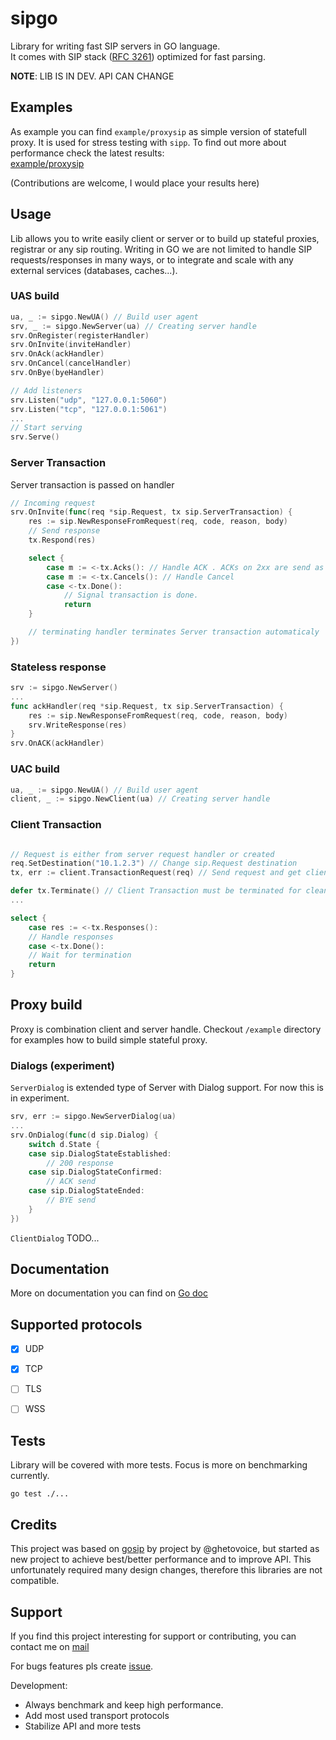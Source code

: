 # sipgo

Library for writing fast SIP servers in GO language.  
It comes with SIP stack ([RFC 3261](https://datatracker.ietf.org/doc/html/rfc3261)) optimized for fast parsing.

**NOTE**: LIB IS IN DEV. API CAN CHANGE
## Examples

As example you can find `example/proxysip` as simple version of statefull proxy. It is used for stress testing with `sipp`. 
To find out more about performance check the latest results:  
[example/proxysip](example/proxysip) 

(Contributions are welcome, I would place your results here)
## Usage

Lib allows you to write easily client or server or to build up stateful proxies, registrar or any sip routing.
Writing in GO we are not limited to handle SIP requests/responses in many ways, or to integrate and scale with any external services (databases, caches...).


### UAS build

```go
ua, _ := sipgo.NewUA() // Build user agent
srv, _ := sipgo.NewServer(ua) // Creating server handle
srv.OnRegister(registerHandler)
srv.OnInvite(inviteHandler)
srv.OnAck(ackHandler)
srv.OnCancel(cancelHandler)
srv.OnBye(byeHandler)

// Add listeners
srv.Listen("udp", "127.0.0.1:5060")
srv.Listen("tcp", "127.0.0.1:5061")
...
// Start serving
srv.Serve()
```
 

### Server Transaction

Server transaction is passed on handler

```go
// Incoming request
srv.OnInvite(func(req *sip.Request, tx sip.ServerTransaction) {
    res := sip.NewResponseFromRequest(req, code, reason, body)
    // Send response
    tx.Respond(res)

    select {
        case m := <-tx.Acks(): // Handle ACK . ACKs on 2xx are send as different request
        case m := <-tx.Cancels(): // Handle Cancel 
        case <-tx.Done():
            // Signal transaction is done. 
            return
    }

    // terminating handler terminates Server transaction automaticaly
})

```

### Stateless response

```go
srv := sipgo.NewServer()
...
func ackHandler(req *sip.Request, tx sip.ServerTransaction) {
    res := sip.NewResponseFromRequest(req, code, reason, body)
    srv.WriteResponse(res)
}
srv.OnACK(ackHandler)
```


### UAC build
```go 
ua, _ := sipgo.NewUA() // Build user agent
client, _ := sipgo.NewClient(ua) // Creating server handle
```

### Client Transaction

```go

// Request is either from server request handler or created
req.SetDestination("10.1.2.3") // Change sip.Request destination
tx, err := client.TransactionRequest(req) // Send request and get client transaction handle

defer tx.Terminate() // Client Transaction must be terminated for cleanup
...

select {
    case res := <-tx.Responses():
    // Handle responses
    case <-tx.Done():
    // Wait for termination
    return
}

```

## Proxy build

Proxy is combination client and server handle. 
Checkout `/example` directory for examples how to build simple stateful proxy.

### Dialogs (experiment)

`ServerDialog` is extended type of Server with Dialog support. 
For now this is in experiment.

```go
srv, err := sipgo.NewServerDialog(ua)
...
srv.OnDialog(func(d sip.Dialog) {
    switch d.State {
	case sip.DialogStateEstablished:
		// 200 response
	case sip.DialogStateConfirmed:
		// ACK send
	case sip.DialogStateEnded:
		// BYE send
	}
})

```

`ClientDialog` TODO...

## Documentation
More on documentation you can find on [Go doc](https://pkg.go.dev/github.com/emiraganov/sipgo)


## Supported protocols

- [x] UDP
- [x] TCP
- [ ] TLS
- [ ] WSS


## Tests

Library will be covered with more tests. Focus is more on benchmarking currently.
```
go test ./...  
```

## Credits

This project was based on [gosip](https://github.com/ghettovoice/gosip) by project by @ghetovoice, but started as new project to achieve best/better performance and to improve API.
This unfortunately required many design changes, therefore this libraries are not compatible.

## Support

If you find this project interesting for support or contributing, you can contact me on
[mail](emirfreelance91@gmail.com) 

For bugs features pls create [issue](https://github.com/emiraganov/sipgo/issues).

Development:
- Always benchmark and keep high performance. 
- Add most used transport protocols
- Stabilize API and more tests

